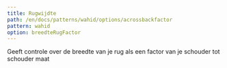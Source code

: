 ```yaml
---
title: Rugwijdte
path: /en/docs/patterns/wahid/options/acrossbackfactor
pattern: wahid
option: breedteRugFactor
---
```


Geeft controle over de breedte van je rug als een factor van je schouder tot schouder maat